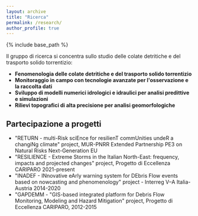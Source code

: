 ```yaml
---
layout: archive
title: "Ricerca"
permalink: /research/
author_profile: true
---
```


{% include base_path %}

Il gruppo di ricerca si concentra sullo studio delle colate detritiche e del trasporto solido torrentizio:
* <b> Fenomenologia delle colate detritiche e del trasporto solido torrentizio</b>
* <b> Monitoraggio in campo con tecnologie avanzate per l'osservazione e la raccolta dati</b>
* <b> Sviluppo di modelli numerici idrologici e idraulici per analisi predittive e simulazioni</b>
* <b> Rilievi topografici di alta precisione per analisi geomorfologiche</b>

## Partecipazione a progetti
* "RETURN - multi-Risk sciEnce for resilienT commUnities undeR a changiNg climate" project, MUR-PNRR Extended Partnership PE3 on Natural Risks Next-Generation EU
* "RESILIENCE - Extreme Storms in the Italian North-East: frequency, impacts and projected changes" project, Progetto di Eccellenza CARIPARO 2021-present
* "INADEF - INnovative eArly warning system for DEbris Flow events based on nowcasting and phenomenology" project - Interreg V–A Italia-Austria 2014-2020
* "GAPDEMM - "GIS-based integrated platform for Debris Flow Monitoring, Modeling and Hazard Mitigation" project, Progetto di Eccellenza CARIPARO, 2012-2015

